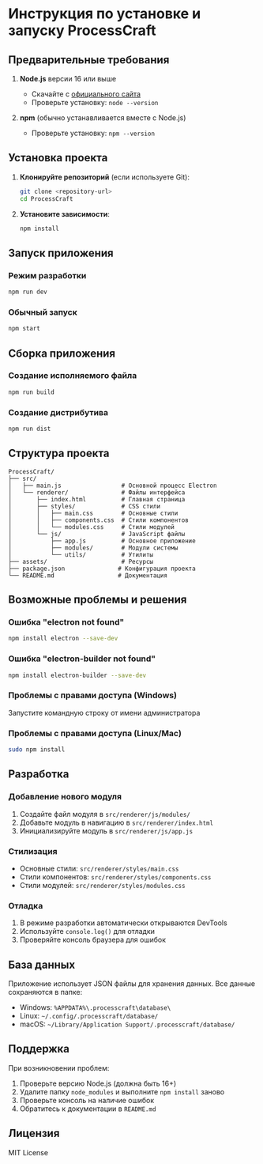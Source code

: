 # Инструкция по установке и запуску ProcessCraft

## Предварительные требования

1. **Node.js** версии 16 или выше
   - Скачайте с [официального сайта](https://nodejs.org/)
   - Проверьте установку: `node --version`

2. **npm** (обычно устанавливается вместе с Node.js)
   - Проверьте установку: `npm --version`

## Установка проекта

1. **Клонируйте репозиторий** (если используете Git):
   ```bash
   git clone <repository-url>
   cd ProcessCraft
   ```

2. **Установите зависимости**:
   ```bash
   npm install
   ```

## Запуск приложения

### Режим разработки
```bash
npm run dev
```

### Обычный запуск
```bash
npm start
```

## Сборка приложения

### Создание исполняемого файла
```bash
npm run build
```

### Создание дистрибутива
```bash
npm run dist
```

## Структура проекта

```
ProcessCraft/
├── src/
│   ├── main.js                 # Основной процесс Electron
│   └── renderer/               # Файлы интерфейса
│       ├── index.html          # Главная страница
│       ├── styles/             # CSS стили
│       │   ├── main.css        # Основные стили
│       │   ├── components.css  # Стили компонентов
│       │   └── modules.css     # Стили модулей
│       └── js/                 # JavaScript файлы
│           ├── app.js          # Основное приложение
│           ├── modules/        # Модули системы
│           └── utils/          # Утилиты
├── assets/                     # Ресурсы
├── package.json               # Конфигурация проекта
└── README.md                  # Документация
```

## Возможные проблемы и решения

### Ошибка "electron not found"
```bash
npm install electron --save-dev
```

### Ошибка "electron-builder not found"
```bash
npm install electron-builder --save-dev
```

### Проблемы с правами доступа (Windows)
Запустите командную строку от имени администратора

### Проблемы с правами доступа (Linux/Mac)
```bash
sudo npm install
```

## Разработка

### Добавление нового модуля

1. Создайте файл модуля в `src/renderer/js/modules/`
2. Добавьте модуль в навигацию в `src/renderer/index.html`
3. Инициализируйте модуль в `src/renderer/js/app.js`

### Стилизация

- Основные стили: `src/renderer/styles/main.css`
- Стили компонентов: `src/renderer/styles/components.css`
- Стили модулей: `src/renderer/styles/modules.css`

### Отладка

1. В режиме разработки автоматически открываются DevTools
2. Используйте `console.log()` для отладки
3. Проверяйте консоль браузера для ошибок

## База данных

Приложение использует JSON файлы для хранения данных. Все данные сохраняются в папке:
- Windows: `%APPDATA%\.processcraft\database\`
- Linux: `~/.config/.processcraft/database/`
- macOS: `~/Library/Application Support/.processcraft/database/`

## Поддержка

При возникновении проблем:

1. Проверьте версию Node.js (должна быть 16+)
2. Удалите папку `node_modules` и выполните `npm install` заново
3. Проверьте консоль на наличие ошибок
4. Обратитесь к документации в `README.md`

## Лицензия

MIT License



